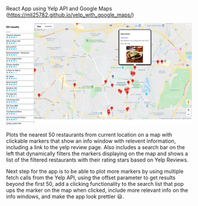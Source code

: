 React App using Yelp API and Google Maps (https://mli25782.github.io/yelp_with_google_maps/)

![](/images/app.png)

Plots the nearest 50 restaurants from current location on a map with clickable markers that show an info window with relevent information, including a link to the yelp review page. Also includes a search bar on the left that dynamically filters the markers displaying on the map and shows a list of the filtered restaurants with their rating stars based on Yelp Reviews.

Next step for the app is to be able to plot more markers by using multiple fetch calls from the Yelp API, using the offset parameter to get results beyond the first 50, add a clicking functionality to the search list that pop ups the marker on the map when clicked, include more relevant info on the info windows, and make the app look prettier :smiley:.
